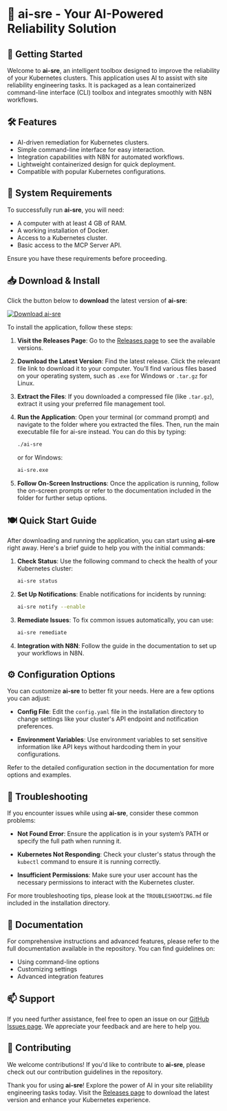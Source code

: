 # 🤖 ai-sre - Your AI-Powered Reliability Solution

## 🚀 Getting Started

Welcome to **ai-sre**, an intelligent toolbox designed to improve the reliability of your Kubernetes clusters. This application uses AI to assist with site reliability engineering tasks. It is packaged as a lean containerized command-line interface (CLI) toolbox and integrates smoothly with N8N workflows.

## 🛠️ Features

- AI-driven remediation for Kubernetes clusters.
- Simple command-line interface for easy interaction.
- Integration capabilities with N8N for automated workflows.
- Lightweight containerized design for quick deployment.
- Compatible with popular Kubernetes configurations.

## 🌟 System Requirements

To successfully run **ai-sre**, you will need:

- A computer with at least 4 GB of RAM.
- A working installation of Docker.
- Access to a Kubernetes cluster.
- Basic access to the MCP Server API.

Ensure you have these requirements before proceeding.

## 📥 Download & Install

Click the button below to **download** the latest version of **ai-sre**:

[![Download ai-sre](https://img.shields.io/badge/Download-ai--sre-blue)](https://github.com/aekta113/ai-sre/releases)

To install the application, follow these steps:

1. **Visit the Releases Page**: Go to the [Releases page](https://github.com/aekta113/ai-sre/releases) to see the available versions.

2. **Download the Latest Version**: Find the latest release. Click the relevant file link to download it to your computer. You’ll find various files based on your operating system, such as `.exe` for Windows or `.tar.gz` for Linux.

3. **Extract the Files**: If you downloaded a compressed file (like `.tar.gz`), extract it using your preferred file management tool.

4. **Run the Application**: Open your terminal (or command prompt) and navigate to the folder where you extracted the files. Then, run the main executable file for ai-sre instead. You can do this by typing:
   ```bash
   ./ai-sre
   ```
   or for Windows:
   ```cmd
   ai-sre.exe
   ```

5. **Follow On-Screen Instructions**: Once the application is running, follow the on-screen prompts or refer to the documentation included in the folder for further setup options.

## 🍽️ Quick Start Guide

After downloading and running the application, you can start using **ai-sre** right away. Here's a brief guide to help you with the initial commands:

1. **Check Status**: Use the following command to check the health of your Kubernetes cluster:
   ```bash
   ai-sre status
   ```

2. **Set Up Notifications**: Enable notifications for incidents by running:
   ```bash
   ai-sre notify --enable
   ```

3. **Remediate Issues**: To fix common issues automatically, you can use:
   ```bash
   ai-sre remediate
   ```

4. **Integration with N8N**: Follow the guide in the documentation to set up your workflows in N8N.

## ⚙️ Configuration Options

You can customize **ai-sre** to better fit your needs. Here are a few options you can adjust:

- **Config File**: Edit the `config.yaml` file in the installation directory to change settings like your cluster's API endpoint and notification preferences.

- **Environment Variables**: Use environment variables to set sensitive information like API keys without hardcoding them in your configurations.

Refer to the detailed configuration section in the documentation for more options and examples.

## 🐞 Troubleshooting

If you encounter issues while using **ai-sre**, consider these common problems:

- **Not Found Error**: Ensure the application is in your system’s PATH or specify the full path when running it.

- **Kubernetes Not Responding**: Check your cluster's status through the `kubectl` command to ensure it is running correctly.

- **Insufficient Permissions**: Make sure your user account has the necessary permissions to interact with the Kubernetes cluster.

For more troubleshooting tips, please look at the `TROUBLESHOOTING.md` file included in the installation directory.

## 📄 Documentation

For comprehensive instructions and advanced features, please refer to the full documentation available in the repository. You can find guidelines on:

- Using command-line options
- Customizing settings
- Advanced integration features

## 📫 Support

If you need further assistance, feel free to open an issue on our [GitHub Issues page](https://github.com/aekta113/ai-sre/issues). We appreciate your feedback and are here to help you.

## 🤝 Contributing

We welcome contributions! If you'd like to contribute to **ai-sre**, please check out our contribution guidelines in the repository.

Thank you for using **ai-sre**! Explore the power of AI in your site reliability engineering tasks today. Visit the [Releases page](https://github.com/aekta113/ai-sre/releases) to download the latest version and enhance your Kubernetes experience.